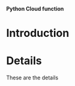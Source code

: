 **Python Cloud function**

Introduction
===============

Details
===============

These are the details
